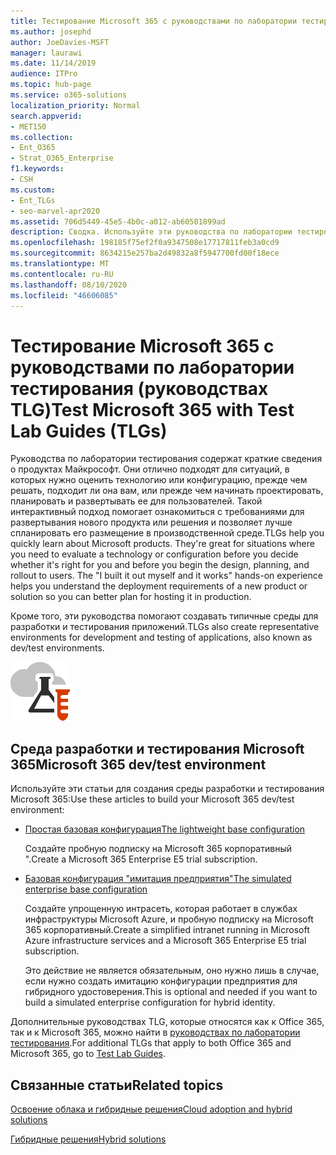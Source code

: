```yaml
---
title: Тестирование Microsoft 365 с руководствами по лаборатории тестирования (руководствах TLG)
ms.author: josephd
author: JoeDavies-MSFT
manager: laurawi
ms.date: 11/14/2019
audience: ITPro
ms.topic: hub-page
ms.service: o365-solutions
localization_priority: Normal
search.appverid:
- MET150
ms.collection:
- Ent_O365
- Strat_O365_Enterprise
f1.keywords:
- CSH
ms.custom:
- Ent_TLGs
- seo-marvel-apr2020
ms.assetid: 706d5449-45e5-4b0c-a012-ab60501899ad
description: Сводка. Используйте эти руководства по лаборатории тестирования (руководствах TLG), чтобы настроить демонстрацию, эксперименты или среды разработки и тестирования для Microsoft 365.
ms.openlocfilehash: 198185f75ef2f0a9347508e17717811feb3a0cd9
ms.sourcegitcommit: 8634215e257ba2d49832a8f5947700fd00f18ece
ms.translationtype: MT
ms.contentlocale: ru-RU
ms.lasthandoff: 08/10/2020
ms.locfileid: "46606085"
---
```

# <a name="test-microsoft-365-with-test-lab-guides-tlgs"></a><span data-ttu-id="7d249-103">Тестирование Microsoft 365 с руководствами по лаборатории тестирования (руководствах TLG)</span><span class="sxs-lookup"><span data-stu-id="7d249-103">Test Microsoft 365 with Test Lab Guides (TLGs)</span></span>

<span data-ttu-id="7d249-p101">Руководства по лаборатории тестирования содержат краткие сведения о продуктах Майкрософт. Они отлично подходят для ситуаций, в которых нужно оценить технологию или конфигурацию, прежде чем решать, подходит ли она вам, или прежде чем начинать проектировать, планировать и развертывать ее для пользователей. Такой интерактивный подход помогает ознакомиться с требованиями для развертывания нового продукта или решения и позволяет лучше спланировать его размещение в производственной среде.</span><span class="sxs-lookup"><span data-stu-id="7d249-p101">TLGs help you quickly learn about Microsoft products. They're great for situations where you need to evaluate a technology or configuration before you decide whether it's right for you and before you begin the design, planning, and rollout to users. The "I built it out myself and it works" hands-on experience helps you understand the deployment requirements of a new product or solution so you can better plan for hosting it in production.</span></span>
  
<span data-ttu-id="7d249-107">Кроме того, эти руководства помогают создавать типичные среды для разработки и тестирования приложений.</span><span class="sxs-lookup"><span data-stu-id="7d249-107">TLGs also create representative environments for development and testing of applications, also known as dev/test environments.</span></span>
  
![Руководства по лаборатории тестирования в Microsoft Cloud](media/24ad0d1b-3274-40fb-972a-b8188b7268d1.png)
  
## <a name="microsoft-365-devtest-environment"></a><span data-ttu-id="7d249-109">Среда разработки и тестирования Microsoft 365</span><span class="sxs-lookup"><span data-stu-id="7d249-109">Microsoft 365 dev/test environment</span></span>

<span data-ttu-id="7d249-110">Используйте эти статьи для создания среды разработки и тестирования Microsoft 365:</span><span class="sxs-lookup"><span data-stu-id="7d249-110">Use these articles to build your Microsoft 365 dev/test environment:</span></span>
  
- [<span data-ttu-id="7d249-111">Простая базовая конфигурация</span><span class="sxs-lookup"><span data-stu-id="7d249-111">The lightweight base configuration</span></span>](https://docs.microsoft.com/microsoft-365/enterprise/lightweight-base-configuration-microsoft-365-enterprise)
    
    <span data-ttu-id="7d249-112">Создайте пробную подписку на Microsoft 365 корпоративный ".</span><span class="sxs-lookup"><span data-stu-id="7d249-112">Create a Microsoft 365 Enterprise E5 trial subscription.</span></span>

- [<span data-ttu-id="7d249-113">Базовая конфигурация "имитация предприятия"</span><span class="sxs-lookup"><span data-stu-id="7d249-113">The simulated enterprise base configuration</span></span>](https://docs.microsoft.com/microsoft-365/enterprise/simulated-ent-base-configuration-microsoft-365-enterprise)
    
    <span data-ttu-id="7d249-114">Создайте упрощенную интрасеть, которая работает в службах инфраструктуры Microsoft Azure, и пробную подписку на Microsoft 365 корпоративный.</span><span class="sxs-lookup"><span data-stu-id="7d249-114">Create a simplified intranet running in Microsoft Azure infrastructure services and a Microsoft 365 Enterprise E5 trial subscription.</span></span> 

    <span data-ttu-id="7d249-115">Это действие не является обязательным, оно нужно лишь в случае, если нужно создать имитацию конфигурации предприятия для гибридного удостоверения.</span><span class="sxs-lookup"><span data-stu-id="7d249-115">This is optional and needed if you want to build a simulated enterprise configuration for hybrid identity.</span></span>
    
<span data-ttu-id="7d249-116">Дополнительные руководствах TLG, которые относятся как к Office 365, так и к Microsoft 365, можно найти в [руководствах по лаборатории тестирования](https://docs.microsoft.com/microsoft-365/enterprise/m365-enterprise-test-lab-guides).</span><span class="sxs-lookup"><span data-stu-id="7d249-116">For additional TLGs that apply to both Office 365 and Microsoft 365, go to [Test Lab Guides](https://docs.microsoft.com/microsoft-365/enterprise/m365-enterprise-test-lab-guides).</span></span>  
    
## <a name="related-topics"></a><span data-ttu-id="7d249-117">Связанные статьи</span><span class="sxs-lookup"><span data-stu-id="7d249-117">Related topics</span></span>

[<span data-ttu-id="7d249-118">Освоение облака и гибридные решения</span><span class="sxs-lookup"><span data-stu-id="7d249-118">Cloud adoption and hybrid solutions</span></span>](cloud-adoption-and-hybrid-solutions.yml)
  
[<span data-ttu-id="7d249-119">Гибридные решения</span><span class="sxs-lookup"><span data-stu-id="7d249-119">Hybrid solutions</span></span>](hybrid-solutions.md)

